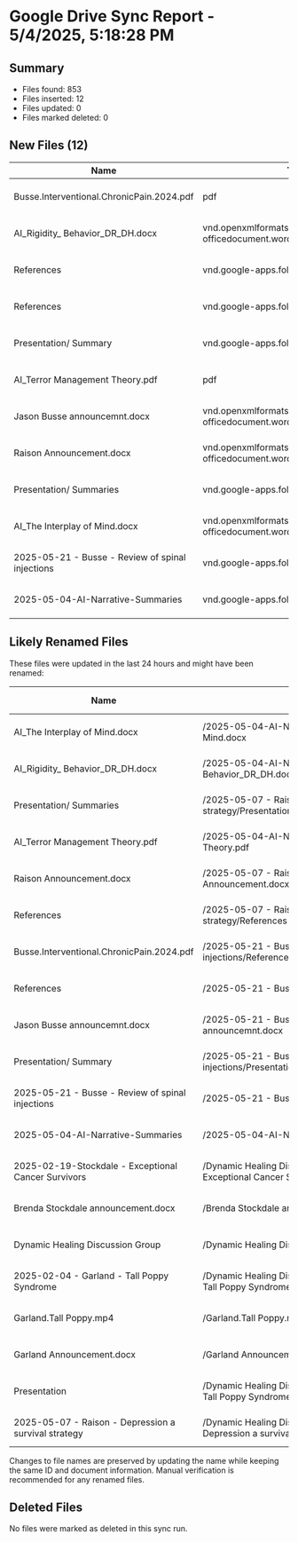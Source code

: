 # Google Drive Sync Report - 5/4/2025, 5:18:28 PM

## Summary

- Files found: 853
- Files inserted: 12
- Files updated: 0
- Files marked deleted: 0

## New Files (12)

| Name | Type | Path | Created |
|------|------|------|--------|
| Busse.Interventional.ChronicPain.2024.pdf | pdf | /2025-05-21 - Busse - Review of spinal injections/References/Busse.Interventional.ChronicPain.2024.pdf | 5/4/2025, 5:18:28 PM |
| AI_Rigidity_ Behavior_DR_DH.docx | vnd.openxmlformats-officedocument.wordprocessingml.document | /2025-05-04-AI-Narrative-Summaries/AI_Rigidity_ Behavior_DR_DH.docx | 5/4/2025, 5:18:28 PM |
| References | vnd.google-apps.folder | /2025-05-21 - Busse - Review of spinal injections/References | 5/4/2025, 5:18:28 PM |
| References | vnd.google-apps.folder | /2025-05-07 - Raison - Depression a survival strategy/References | 5/4/2025, 5:18:28 PM |
| Presentation/ Summary | vnd.google-apps.folder | /2025-05-21 - Busse - Review of spinal injections/Presentation/ Summary | 5/4/2025, 5:18:28 PM |
| AI_Terror Management Theory.pdf | pdf | /2025-05-04-AI-Narrative-Summaries/AI_Terror Management Theory.pdf | 5/4/2025, 5:18:28 PM |
| Jason Busse announcemnt.docx | vnd.openxmlformats-officedocument.wordprocessingml.document | /2025-05-21 - Busse - Review of spinal injections/Jason Busse announcemnt.docx | 5/4/2025, 5:18:28 PM |
| Raison Announcement.docx | vnd.openxmlformats-officedocument.wordprocessingml.document | /2025-05-07 - Raison - Depression a survival strategy/Raison Announcement.docx | 5/4/2025, 5:18:28 PM |
| Presentation/ Summaries | vnd.google-apps.folder | /2025-05-07 - Raison - Depression a survival strategy/Presentation/ Summaries | 5/4/2025, 5:18:28 PM |
| AI_The Interplay of Mind.docx | vnd.openxmlformats-officedocument.wordprocessingml.document | /2025-05-04-AI-Narrative-Summaries/AI_The Interplay of Mind.docx | 5/4/2025, 5:18:28 PM |
| 2025-05-21 - Busse - Review of spinal injections | vnd.google-apps.folder | /2025-05-21 - Busse - Review of spinal injections | 5/4/2025, 5:18:27 PM |
| 2025-05-04-AI-Narrative-Summaries | vnd.google-apps.folder | /2025-05-04-AI-Narrative-Summaries | 5/4/2025, 5:18:27 PM |
## Likely Renamed Files

These files were updated in the last 24 hours and might have been renamed:

| Name | Path | Last Updated |
|------|------|-------------|
| AI_The Interplay of Mind.docx | /2025-05-04-AI-Narrative-Summaries/AI_The Interplay of Mind.docx | 5/4/2025, 5:18:28 PM |
| AI_Rigidity_ Behavior_DR_DH.docx | /2025-05-04-AI-Narrative-Summaries/AI_Rigidity_ Behavior_DR_DH.docx | 5/4/2025, 5:18:28 PM |
| Presentation/ Summaries | /2025-05-07 - Raison - Depression a survival strategy/Presentation/ Summaries | 5/4/2025, 5:18:28 PM |
| AI_Terror Management Theory.pdf | /2025-05-04-AI-Narrative-Summaries/AI_Terror Management Theory.pdf | 5/4/2025, 5:18:28 PM |
| Raison Announcement.docx | /2025-05-07 - Raison - Depression a survival strategy/Raison Announcement.docx | 5/4/2025, 5:18:28 PM |
| References | /2025-05-07 - Raison - Depression a survival strategy/References | 5/4/2025, 5:18:28 PM |
| Busse.Interventional.ChronicPain.2024.pdf | /2025-05-21 - Busse - Review of spinal injections/References/Busse.Interventional.ChronicPain.2024.pdf | 5/4/2025, 5:18:28 PM |
| References | /2025-05-21 - Busse - Review of spinal injections/References | 5/4/2025, 5:18:28 PM |
| Jason Busse announcemnt.docx | /2025-05-21 - Busse - Review of spinal injections/Jason Busse announcemnt.docx | 5/4/2025, 5:18:28 PM |
| Presentation/ Summary | /2025-05-21 - Busse - Review of spinal injections/Presentation/ Summary | 5/4/2025, 5:18:28 PM |
| 2025-05-21 - Busse - Review of spinal injections | /2025-05-21 - Busse - Review of spinal injections | 5/4/2025, 5:18:27 PM |
| 2025-05-04-AI-Narrative-Summaries | /2025-05-04-AI-Narrative-Summaries | 5/4/2025, 5:18:27 PM |
| 2025-02-19-Stockdale - Exceptional Cancer Survivors | /Dynamic Healing Discussion Group/2025-02-19-Stockdale - Exceptional Cancer Survivors | 5/4/2025, 5:11:18 PM |
| Brenda Stockdale announcement.docx | /Brenda Stockdale announcement.docx | 5/4/2025, 5:11:18 PM |
| Dynamic Healing Discussion Group | /Dynamic Healing Discussion Group | 5/4/2025, 5:11:18 PM |
| 2025-02-04 - Garland - Tall Poppy Syndrome | /Dynamic Healing Discussion Group/2025-02-04 - Garland - Tall Poppy Syndrome | 5/4/2025, 5:11:18 PM |
| Garland.Tall Poppy.mp4 | /Garland.Tall Poppy.mp4 | 5/4/2025, 5:11:16 PM |
| Garland Announcement.docx | /Garland Announcement.docx | 5/4/2025, 5:11:16 PM |
| Presentation | /Dynamic Healing Discussion Group/2025-02-04 - Garland - Tall Poppy Syndrome/Presentation | 5/4/2025, 5:11:16 PM |
| 2025-05-07 - Raison - Depression a survival strategy | /Dynamic Healing Discussion Group/2025-05-07 - Raison - Depression a survival strategy | 5/4/2025, 5:11:16 PM |

Changes to file names are preserved by updating the name while keeping the same ID and document information.
Manual verification is recommended for any renamed files.

## Deleted Files

No files were marked as deleted in this sync run.

